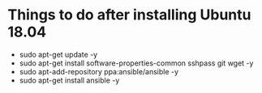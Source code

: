 # Things to do after installing Ubuntu 18.04 #
* sudo apt-get update -y
* sudo apt-get install software-properties-common sshpass git wget -y
* sudo apt-add-repository ppa:ansible/ansible -y
* sudo apt-get install ansible -y
